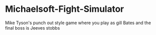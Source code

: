 # Michaelsoft-Fight-Simulator
Mike Tyson's punch out style game where you play as gill Bates and the final boss is Jeeves stobbs
